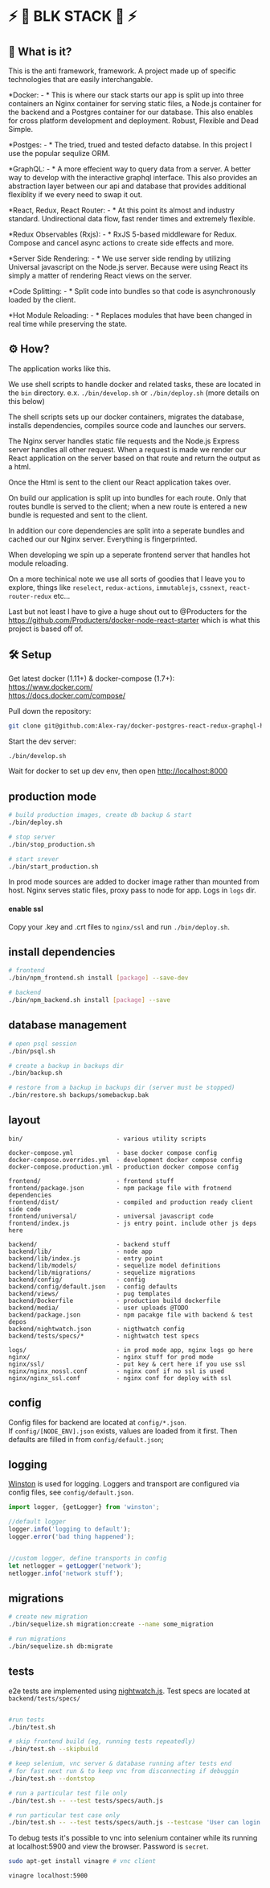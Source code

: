 # ⚡ 🔮 BLK STACK 🌙 ⚡

## 💭 What is it?

This is the anti framework, framework. A project made up of specific technologies that are easily interchangable.

*Docker: - * This is where our stack starts our app is split up into three containers an Nginx container for serving static files, a Node.js container for the backend and a Postgres container for our database. This also enables for cross platform development and deployment. Robust, Flexible and Dead Simple.

*Postges: - * The tried, trued and tested defacto databse. In this project I use the popular sequlize ORM.

*GraphQL: - * A more effecient way to query data from a server. A better way to develop with the interactive graphql interface. This also provides an abstraction layer between our api and database that provides additional flexiblity if we every need to swap it out.

*React, Redux, React Router: - * At this point its almost and industry standard. Undirectional data flow, fast render times and extremely flexible.

*Redux Observables (Rxjs): - * RxJS 5-based middleware for Redux. Compose and cancel async actions to create side effects and more.

*Server Side Rendering: - * We use server side rending by utilizing Universal javascript on the Node.js server. Because were using React its simply a matter of rendering React views on the server.

*Code Splitting: - * Split code into bundles so that code is asynchronously loaded by the client.

*Hot Module Reloading: - * Replaces modules that have been changed in real time while preserving the state.

## ⚙ How?

The application works like this.

We use shell scripts to handle docker and related tasks, these are located in the `bin` directory. e.x. `./bin/develop.sh` or `./bin/deploy.sh` (more details on this below)

The shell scripts sets up our docker containers, migrates the database, installs dependencies, compiles source code and launches our servers.

The Nginx server handles static file requests and the Node.js Express server handles all other request. When a request is made we render our React application on the server based on that route and return the output as a html.

Once the Html is sent to the client our React application takes over.

On build our application is split up into bundles for each route. Only that routes bundle is served to the client; when a new route is entered a new bundle is requested and sent to the client.

In addition our core dependencies are split into a seperate bundles and cached our our Nginx server. Everything is fingerprinted.

When developing we spin up a seperate frontend server that handles hot module reloading.

On a more techinical note we use all sorts of goodies that I leave you to explore, things like `reselect`, `redux-actions`, `immutablejs`, `cssnext`, `react-router-redux` etc...

Last but not least I have to give a huge shout out to @Producters for the https://github.com/Producters/docker-node-react-starter which is what this project is based off of.

## 🛠 Setup
Get latest docker (1.11+) & docker-compose (1.7+):  
https://www.docker.com/  
https://docs.docker.com/compose/

Pull down the repository:
```sh
git clone git@github.com:Alex-ray/docker-postgres-react-redux-graphql-hmr-ssr-kit.git
```

Start the dev server:
```sh
./bin/develop.sh
```
Wait for docker to set up dev env, then open [http://localhost:8000](http://localhost:8000)

## production mode

```sh
# build production images, create db backup & start
./bin/deploy.sh

# stop server
./bin/stop_production.sh

# start srever
./bin/start_production.sh
```

In prod mode sources are added to docker image rather than mounted from host. Nginx serves static files, proxy pass to node for app. Logs in `logs` dir.

#### enable ssl
Copy your .key and .crt files to `nginx/ssl` and run `./bin/deploy.sh`.

## install dependencies

```sh
# frontend
./bin/npm_frontend.sh install [package] --save-dev

# backend
./bin/npm_backend.sh install [package] --save
```

## database management

```sh
# open psql session
./bin/psql.sh

# create a backup in backups dir
./bin/backup.sh

# restore from a backup in backups dir (server must be stopped)
./bin/restore.sh backups/somebackup.bak
```

## layout

```
bin/                          - various utility scripts

docker-compose.yml            - base docker compose config
docker-compose.overrides.yml  - development docker compose config
docker-compose.production.yml - production docker compose config

frontend/                     - frontend stuff
frontend/package.json         - npm package file with frotnend dependencies
frontend/dist/                - compiled and production ready client side code
frontend/universal/           - universal javascript code
frontend/index.js             - js entry point. include other js deps here

backend/                      - backend stuff
backend/lib/                  - node app
backend/lib/index.js          - entry point
backend/lib/models/           - sequelize model definitions
backend/lib/migrations/       - sequelize migrations
backend/config/               - config
backend/config/default.json   - config defaults
backend/views/                - pug templates
backend/Dockerfile            - production build dockerfile
backend/media/                - user uploads @TODO
backend/package.json          - npm pacakge file with backend & test depos
backend/nightwatch.json       - nigthwatch config
backend/tests/specs/*         - nightwatch test specs

logs/                         - in prod mode app, nginx logs go here
nginx/                        - nginx stuff for prod mode
nginx/ssl/                    - put key & cert here if you use ssl
nginx/nginx_nossl.conf        - nginx conf if no ssl is used
nginx/nginx_ssl.conf          - nginx conf for deploy with ssl
```

## config

Config files for backend are located at `config/*.json`.  
If `config/[NODE_ENV].json` exists, values are loaded from it first. Then defaults are filled in from `config/default.json`;

## logging

[Winston](https://github.com/winstonjs/winston) is used for logging. Loggers and transport are configured via config files, see `config/default.json`.


```js
import logger, {getLogger} from 'winston';

//default logger
logger.info('logging to default');
logger.error('bad thing happened');


//custom logger, define transports in config
let netlogger = getLogger('network');
netlogger.info('network stuff');
```

## migrations

```sh
# create new migration
./bin/sequelize.sh migration:create --name some_migration

# run migrations
./bin/sequelize.sh db:migrate
```

## tests

e2e tests are implemented using [nightwatch.js](http://nightwatchjs.org/). Test specs are located at `backend/tests/specs/`

```sh

#run tests
./bin/test.sh

# skip frontend build (eg, running tests repeatedly)
./bin/test.sh --skipbuild

# keep selenium, vnc server & database running after tests end
# for fast next run & to keep vnc from disconnecting if debuggin
./bin/test.sh --dontstop

# run a particular test file only
./bin/test.sh -- --test tests/specs/auth.js

# run particular test case only
./bin/test.sh -- --test tests/specs/auth.js --testcase 'User can login via auth0'

```

To debug tests it's possible to vnc into selenium container while its running at localhost:5900 and view the browser. Password is `secret`.

```sh
sudo apt-get install vinagre # vnc client

vinagre localhost:5900
```
